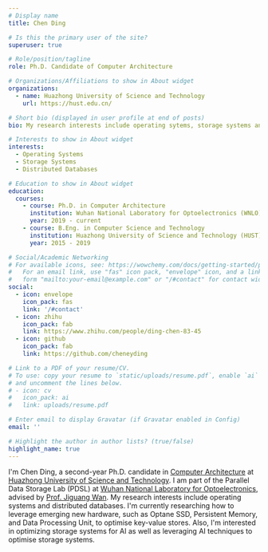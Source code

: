 ```yaml
---
# Display name
title: Chen Ding

# Is this the primary user of the site?
superuser: true

# Role/position/tagline
role: Ph.D. Candidate of Computer Architecture

# Organizations/Affiliations to show in About widget
organizations:
  - name: Huazhong University of Science and Technology
    url: https://hust.edu.cn/

# Short bio (displayed in user profile at end of posts)
bio: My research interests include operating sytems, storage systems and ditributed databases.

# Interests to show in About widget
interests:
  - Operating Systems
  - Storage Systems
  - Distributed Databases

# Education to show in About widget
education:
  courses:
    - course: Ph.D. in Computer Architecture
      institution: Wuhan National Laboratory for Optoelectronics (WNLO)
      year: 2019 - current
    - course: B.Eng. in Computer Science and Technology
      institution: Huazhong University of Science and Technology (HUST)
      year: 2015 - 2019

# Social/Academic Networking
# For available icons, see: https://wowchemy.com/docs/getting-started/page-builder/#icons
#   For an email link, use "fas" icon pack, "envelope" icon, and a link in the
#   form "mailto:your-email@example.com" or "/#contact" for contact widget.
social:
  - icon: envelope
    icon_pack: fas
    link: '/#contact'
  - icon: zhihu
    icon_pack: fab
    link: https://www.zhihu.com/people/ding-chen-83-45
  - icon: github
    icon_pack: fab
    link: https://github.com/cheneyding

# Link to a PDF of your resume/CV.
# To use: copy your resume to `static/uploads/resume.pdf`, enable `ai` icons in `params.toml`,
# and uncomment the lines below.
# - icon: cv
#   icon_pack: ai
#   link: uploads/resume.pdf

# Enter email to display Gravatar (if Gravatar enabled in Config)
email: ''

# Highlight the author in author lists? (true/false)
highlight_name: true
---
```



I'm Chen Ding, a second-year Ph.D. candidate in [Computer Architecture](http://cs.hust.edu.cn/index.htm) at [Huazhong University of Science and Technology](https://www.hust.edu.cn/). I am part of the Parallel Data Storage Lab (PDSL) at [Wuhan National Laboratory for Optoelectronics](http://wnlo.hust.edu.cn/), advised by [Prof. Jiguang Wan](http://faculty.hust.edu.cn/wanjiguang/en/index.htm). My research interests include operating systems and distributed databases. I'm currently researching how to leverage emerging new hardware, such as Optane SSD, Persistent Memory, and Data Processing Unit, to optimise key-value stores. Also, I'm interested in optimizing storage systems for AI as well as leveraging AI techniques to optimise storage systems.
